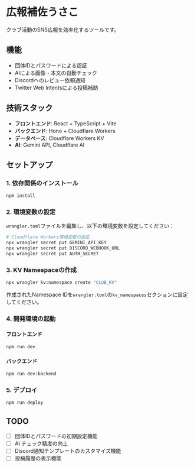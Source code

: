 # 広報補佐うさこ

クラブ活動のSNS広報を効率化するツールです。

## 機能

- 団体IDとパスワードによる認証
- AIによる画像・本文の自動チェック
- Discordへのレビュー依頼通知
- Twitter Web Intentsによる投稿補助

## 技術スタック

- **フロントエンド**: React + TypeScript + Vite
- **バックエンド**: Hono + Cloudflare Workers
- **データベース**: Cloudflare Workers KV
- **AI**: Gemini API, Cloudflare AI

## セットアップ

### 1. 依存関係のインストール
```bash
npm install
```

### 2. 環境変数の設定

`wrangler.toml`ファイルを編集し、以下の環境変数を設定してください：

```bash
# Cloudflare Workers環境変数の設定
npx wrangler secret put GEMINI_API_KEY
npx wrangler secret put DISCORD_WEBHOOK_URL
npx wrangler secret put AUTH_SECRET
```

### 3. KV Namespaceの作成

```bash
npx wrangler kv:namespace create "CLUB_KV"
```

作成されたNamespace IDを`wrangler.toml`の`kv_namespaces`セクションに設定してください。

### 4. 開発環境の起動

#### フロントエンド
```bash
npm run dev
```

#### バックエンド
```bash
npm run dev:backend
```

### 5. デプロイ

```bash
npm run deploy
```

## TODO

- [ ] 団体IDとパスワードの初期設定機能
- [ ] AI チェック精度の向上
- [ ] Discord通知テンプレートのカスタマイズ機能
- [ ] 投稿履歴の表示機能